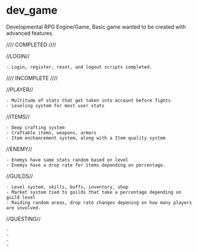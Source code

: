 # dev_game
Developmental RPG Engine/Game, Basic game wanted to be created with advanced features.

//// COMPLETED ////

//LOGIN//

	- Login, register, reset, and logout scripts completed.

//// INCOMPLETE ////

//PLAYER//

	- Multitude of stats that get taken into account before fights
	- Leveling system for most user stats	
//ITEMS//

	- Deep crafting system
	- Craftable items, weapons, armors
	- Item enchancement system, along with a Item quality system	
//ENEMY//

	- Enemys have same stats random based on level
	- Enemys have a drop rate for items depending on percentage.	
//GUILDS//

	- Level system, skills, buffs, inventory, shop
	- Market system tied to guilds that take a percentage depending on guild level
	- Raiding random areas, drop rate changes depening on how many players are involved.	
//QUESTING//

	-
	-
	-
	-
